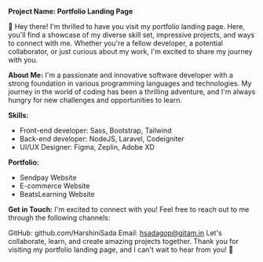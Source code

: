 **Project Name: Portfolio Landing Page**

👋 Hey there! I'm thrilled to have you visit my portfolio landing page. Here, you'll find a showcase of my diverse skill set, impressive projects, and ways to connect with me. Whether you're a fellow developer, a potential collaborator, or just curious about my work, I'm excited to share my journey with you.

**About Me:**
I'm a passionate and innovative software developer with a strong foundation in various programming languages and technologies. My journey in the world of coding has been a thrilling adventure, and I'm always hungry for new challenges and opportunities to learn.

**Skills:**

- Front-end developer: Sass, Bootstrap, Tailwind
- Back-end developer: NodeJS, Laravel, Codeigniter
- UI/UX Designer: Figma, Zeplin, Adobe XD

**Portfolio:**

- Sendpay Website 
- E-commerce Website
- BeatsLearning Website

**Get in Touch:**
I'm excited to connect with you! Feel free to reach out to me through the following channels:

GitHub: github.com/HarshiniSada
Email: hsadagop@gitam.in
Let's collaborate, learn, and create amazing projects together. Thank you for visiting my portfolio landing page, and I can't wait to hear from you! 🚀
